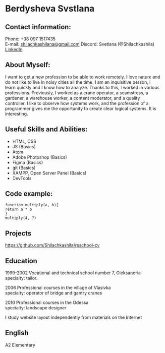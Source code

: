 
Berdysheva Svstlana
===================


Contact information:  
--------------------

Phone: +38 097 1517435  
E-mail: shilachkashilana@gmail.com
Discord: Svetlana (@Shilachkashila)
[LinkedIn](https://www.linkedin.com/in/svetlana-berdysheva-986863210/)  


About Myself:  
-------------

I want to get a new profession to be able to work remotely. I love nature and do not like to live in noisy cities all the time. I am an inquisitive person, I learn quickly and I know how to analyze. Thanks to this, I worked in various professions. Previously, I worked as a crane operator, a seamstress, a gardener, a warehouse worker, a content moderator, and a quality controller.
I like to observe how systems work, and the profession of a programmer gives me the opportunity to create clear logical systems. It is interesting.  


Useful Skills and Abilities:  
----------------------------

 + HTML, CSS  
 + JS (Basics)
 + Atom   
 + Adobe Photoshop (Basics)  
 + Figma (Basics)
 + git (Basics)  
 + XAMPP, Open Server Panel (Basics)  
 + DevTools


Code example:  
-------------

    function multiply(a, b){
    return a * b
    }
    multiply(4, 7)


Projects  
--------

<https://github.com/Shilachkashila/rsschool-cv>


Education  
---------

1999-2002 Vocational and technical school number 7, Oleksandria  
specialty: tailor.  

2006 Professional courses in the village of Vlasivka  
specialty: operator of bridge and gantry cranes  

2010 Professional courses in the Odessa  
specialty: landscape designer  

I study website layout independently from materials on the Internet


English  
-------

A2 Elementary
